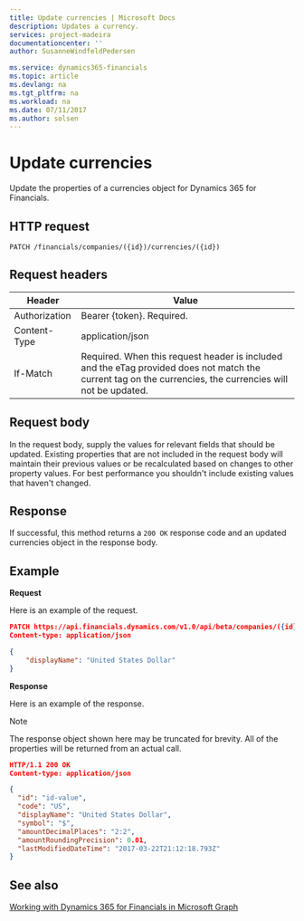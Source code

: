 ```yaml
---
title: Update currencies | Microsoft Docs
description: Updates a currency.
services: project-madeira
documentationcenter: ''
author: SusanneWindfeldPedersen

ms.service: dynamics365-financials
ms.topic: article
ms.devlang: na
ms.tgt_pltfrm: na
ms.workload: na
ms.date: 07/11/2017
ms.author: solsen
---
```


# Update currencies
Update the properties of a currencies object for Dynamics 365 for Financials.

## HTTP request
```
PATCH /financials/companies/({id})/currencies/({id})
```

## Request headers
|Header       |Value                    |
|-------------|-------------------------|
|Authorization|Bearer {token}. Required.|
|Content-Type |application/json         |
|If-Match     |Required. When this request header is included and the eTag provided does not match the current tag on the currencies, the currencies will not be updated. |

## Request body
In the request body, supply the values for relevant fields that should be updated. Existing properties that are not included in the request body will maintain their previous values or be recalculated based on changes to other property values. For best performance you shouldn't include existing values that haven't changed.

## Response
If successful, this method returns a ```200 OK``` response code and an updated currencies object in the response body.

## Example

**Request**

Here is an example of the request.
```json
PATCH https://api.financials.dynamics.com/v1.0/api/beta/companies/({id})/currencies({id})
Content-type: application/json

{
	"displayName": "United States Dollar"
}
```

**Response**

Here is an example of the response. 

> [!NOTE]  
>   The response object shown here may be truncated for brevity. All of the properties will be returned from an actual call.

```json
HTTP/1.1 200 OK
Content-type: application/json

{
  "id": "id-value",
  "code": "US",
  "displayName": "United States Dollar",
  "symbol": "$",
  "amountDecimalPlaces": "2:2",
  "amountRoundingPrecision": 0.01,
  "lastModifiedDateTime": "2017-03-22T21:12:18.793Z"
}
```


## See also
[Working with Dynamics 365 for Financials in Microsoft Graph](../resources/dynamics_overview.md) 